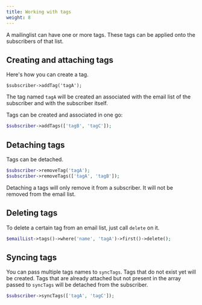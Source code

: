 ```yaml
---
title: Working with tags
weight: 8
---
```


A mailinglist can have one or more tags. These tags can be applied onto the subscribers of that list.

## Creating and attaching tags

Here's how you can create a tag.

```
$subscriber->addTag('tagA');
``` 

The tag named `tagA` will be created an associated with the email list of the subscriber and with the subscriber itself.

Tags can be created and associated in one go:

```php
$subscriber->addTags(['tagB', 'tagC']);
```

## Detaching tags

Tags can be detached.

```php
$subscriber->removeTag('tagA');
$subscriber->removeTags(['tagA', 'tagB']);
```

Detaching a tags will only remove it from a subscriber. It will not be removed from the email list.

## Deleting tags

To delete a certain tag from an email list, just call `delete` on it.

```php
$emailList->tags()->where('name', 'tagA')->first()->delete();
```

## Syncing tags

You can pass multiple tags names to `syncTags`. Tags that do not exist yet will be created. Tags that are already attached but not present in the array passed to `syncTags` will be detached from the subscriber.

```php
$subscriber->syncTags(['tagA', 'tagC']);
```
